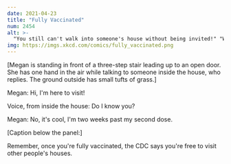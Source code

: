 ```yaml
---
date: 2021-04-23
title: "Fully Vaccinated"
num: 2454
alt: >-
  "You still can't walk into someone's house without being invited!" "What? Oh, I see your confusion. No, this vaccine is for a bat VIRUS. I'm fine with doorways and garlic and stuff."
img: https://imgs.xkcd.com/comics/fully_vaccinated.png
---
```

[Megan is standing in front of a three-step stair leading up to an open door. She has one hand in the air while talking to someone inside the house, who replies. The ground outside has small tufts of grass.]

Megan: Hi, I'm here to visit!

Voice, from inside the house: Do I know you?

Megan: No, it's cool, I'm two weeks past my second dose.

[Caption below the panel:]

Remember, once you're fully vaccinated, the CDC says you're free to visit other people's houses.
